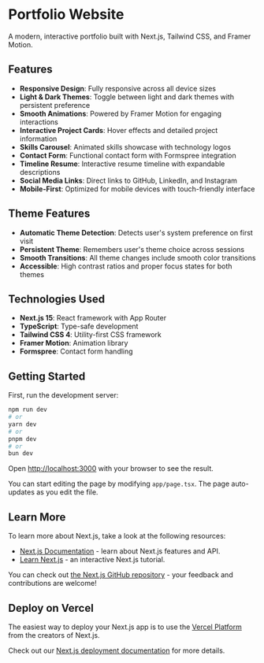 # Portfolio Website

A modern, interactive portfolio built with Next.js, Tailwind CSS, and Framer Motion.

## Features

- **Responsive Design**: Fully responsive across all device sizes
- **Light & Dark Themes**: Toggle between light and dark themes with persistent preference
- **Smooth Animations**: Powered by Framer Motion for engaging interactions
- **Interactive Project Cards**: Hover effects and detailed project information
- **Skills Carousel**: Animated skills showcase with technology logos
- **Contact Form**: Functional contact form with Formspree integration
- **Timeline Resume**: Interactive resume timeline with expandable descriptions
- **Social Media Links**: Direct links to GitHub, LinkedIn, and Instagram
- **Mobile-First**: Optimized for mobile devices with touch-friendly interface

## Theme Features

- **Automatic Theme Detection**: Detects user's system preference on first visit
- **Persistent Theme**: Remembers user's theme choice across sessions
- **Smooth Transitions**: All theme changes include smooth color transitions
- **Accessible**: High contrast ratios and proper focus states for both themes

## Technologies Used

- **Next.js 15**: React framework with App Router
- **TypeScript**: Type-safe development
- **Tailwind CSS 4**: Utility-first CSS framework
- **Framer Motion**: Animation library
- **Formspree**: Contact form handling

## Getting Started

First, run the development server:

```bash
npm run dev
# or
yarn dev
# or
pnpm dev
# or
bun dev
```

Open [http://localhost:3000](http://localhost:3000) with your browser to see the result.

You can start editing the page by modifying `app/page.tsx`. The page auto-updates as you edit the file.

## Learn More

To learn more about Next.js, take a look at the following resources:

- [Next.js Documentation](https://nextjs.org/docs) - learn about Next.js features and API.
- [Learn Next.js](https://nextjs.org/learn) - an interactive Next.js tutorial.

You can check out [the Next.js GitHub repository](https://github.com/vercel/next.js) - your feedback and contributions are welcome!

## Deploy on Vercel

The easiest way to deploy your Next.js app is to use the [Vercel Platform](https://vercel.com/new?utm_medium=default-template&filter=next.js&utm_source=create-next-app&utm_campaign=create-next-app-readme) from the creators of Next.js.

Check out our [Next.js deployment documentation](https://nextjs.org/docs/app/building-your-application/deploying) for more details.
